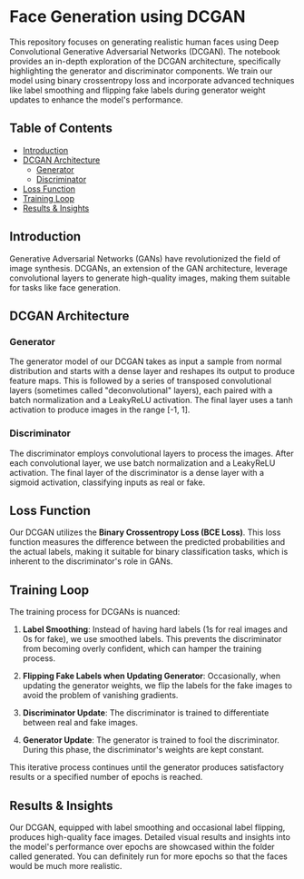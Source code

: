 # Face Generation using DCGAN

This repository focuses on generating realistic human faces using Deep Convolutional Generative Adversarial Networks (DCGAN). The notebook provides an in-depth exploration of the DCGAN architecture, specifically highlighting the generator and discriminator components. We train our model using binary crossentropy loss and incorporate advanced techniques like label smoothing and flipping fake labels during generator weight updates to enhance the model's performance.

## Table of Contents

- [Introduction](#introduction)
- [DCGAN Architecture](#dcgan-architecture)
  - [Generator](#generator)
  - [Discriminator](#discriminator)
- [Loss Function](#loss-function)
- [Training Loop](#training-loop)
- [Results & Insights](#results--insights)

## Introduction

Generative Adversarial Networks (GANs) have revolutionized the field of image synthesis. DCGANs, an extension of the GAN architecture, leverage convolutional layers to generate high-quality images, making them suitable for tasks like face generation.

## DCGAN Architecture

### Generator

The generator model of our DCGAN takes as input a sample from normal distribution and starts with a dense layer and reshapes its output to produce feature maps. This is followed by a series of transposed convolutional layers (sometimes called "deconvolutional" layers), each paired with a batch normalization and a LeakyReLU activation. The final layer uses a tanh activation to produce images in the range [-1, 1].

### Discriminator

The discriminator employs convolutional layers to process the images. After each convolutional layer, we use batch normalization and a LeakyReLU activation. The final layer of the discriminator is a dense layer with a sigmoid activation, classifying inputs as real or fake.

## Loss Function

Our DCGAN utilizes the **Binary Crossentropy Loss (BCE Loss)**. This loss function measures the difference between the predicted probabilities and the actual labels, making it suitable for binary classification tasks, which is inherent to the discriminator's role in GANs.

## Training Loop

The training process for DCGANs is nuanced:

1. **Label Smoothing**: Instead of having hard labels (1s for real images and 0s for fake), we use smoothed labels. This prevents the discriminator from becoming overly confident, which can hamper the training process.
  
2. **Flipping Fake Labels when Updating Generator**: Occasionally, when updating the generator weights, we flip the labels for the fake images to avoid the problem of vanishing gradients.

3. **Discriminator Update**: The discriminator is trained to differentiate between real and fake images.
  
4. **Generator Update**: The generator is trained to fool the discriminator. During this phase, the discriminator's weights are kept constant.

This iterative process continues until the generator produces satisfactory results or a specified number of epochs is reached.

## Results & Insights

Our DCGAN, equipped with label smoothing and occasional label flipping, produces high-quality face images. Detailed visual results and insights into the model's performance over epochs are showcased within the folder called generated. You can definitely run for more epochs so that the faces would be much more realistic.
